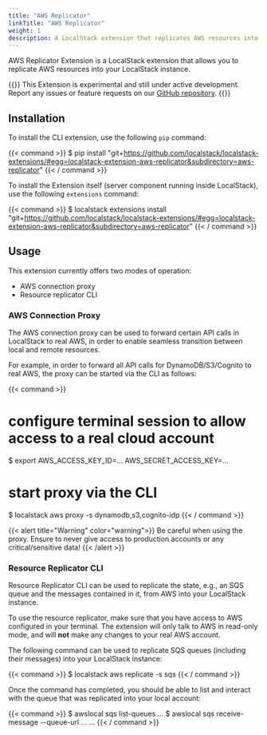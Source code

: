 ```yaml
---
title: "AWS Replicator"
linkTitle: "AWS Replicator"
weight: 1
description: A LocalStack extension that replicates AWS resources into your LocalStack container
---
```


AWS Replicator Extension is a LocalStack extension that allows you to replicate AWS resources into your LocalStack instance.

{{<alert title="Note">}}
This Extension is experimental and still under active development. Report any issues or feature requests on our [GitHub repository](https://github.com/localstack/localstack-extensions).
{{</alert>}}

## Installation

To install the CLI extension, use the following `pip` command:

{{< command >}}
$ pip install "git+https://github.com/localstack/localstack-extensions/#egg=localstack-extension-aws-replicator&subdirectory=aws-replicator"
{{< / command >}}

To install the Extension itself (server component running inside LocalStack), use the following `extensions` command:

{{< command >}}
$ localstack extensions install "git+https://github.com/localstack/localstack-extensions/#egg=localstack-extension-aws-replicator&subdirectory=aws-replicator"
{{< / command >}}

## Usage

This extension currently offers two modes of operation:

- AWS connection proxy
- Resource replicator CLI

### AWS Connection Proxy

The AWS connection proxy can be used to forward certain API calls in LocalStack to real AWS, in order to enable seamless transition between local and remote resources.

For example, in order to forward all API calls for DynamoDB/S3/Cognito to real AWS, the proxy can be started via the CLI as follows:

{{< command >}}
# configure terminal session to allow access to a real cloud account
$ export AWS_ACCESS_KEY_ID=... AWS_SECRET_ACCESS_KEY=...
# start proxy via the CLI
$ localstack aws proxy -s dynamodb,s3,cognito-idp
{{< / command >}}

{{< alert title="Warning" color="warning">}}
Be careful when using the proxy. Ensure to never give access to production accounts or any critical/sensitive data!
{{< /alert >}}

### Resource Replicator CLI

Resource Replicator CLI can be used to replicate the state, e.g., an SQS queue and the messages contained in it, from AWS into your LocalStack instance.

To use the resource replicator, make sure that you have access to AWS configured in your terminal. The extension will only talk to AWS in read-only mode, and will **not** make any changes to your real AWS account.

The following command can be used to replicate SQS queues (including their messages) into your LocalStack instance:

{{< command >}}
$ localstack aws replicate -s sqs
{{< / command >}}

Once the command has completed, you should be able to list and interact with the queue that was replicated into your local account:

{{< command >}}
$ awslocal sqs list-queues
...
$ awslocal sqs receive-message --queue-url ...
...
{{< / command >}}
